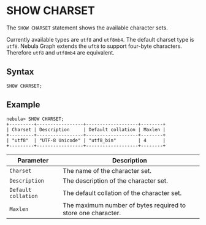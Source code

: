 # SHOW CHARSET

The `SHOW CHARSET` statement shows the available character sets.

Currently available types are `utf8` and `utf8mb4`. The default charset type is `utf8`. Nebula Graph extends the `uft8` to support four-byte characters. Therefore `utf8` and `utf8mb4` are equivalent.

## Syntax

```ngql
SHOW CHARSET;
```

## Example

```ngql
nebula> SHOW CHARSET;
+---------+-----------------+-------------------+--------+
| Charset | Description     | Default collation | Maxlen |
+---------+-----------------+-------------------+--------+
| "utf8"  | "UTF-8 Unicode" | "utf8_bin"        | 4      |
+---------+-----------------+-------------------+--------+
```

| Parameter           | Description                                                  |
|---------------------|--------------------------------------------------------------|
| `Charset`           | The name of the character set.                               |
| `Description`       | The description of the character set.                        |
| `Default collation` | The default collation of the character set.                  |
| `Maxlen`            | The maximum number of bytes required to store one character. |

